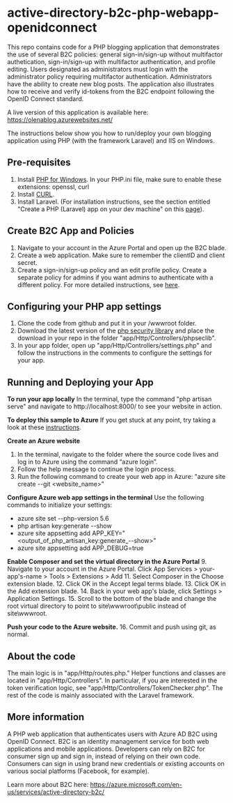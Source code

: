 # active-directory-b2c-php-webapp-openidconnect
This repo contains code for a PHP blogging application that demonstrates the use of several B2C policies: general sign-in/sign-up without multifactor authetication, sign-in/sign-up with multifactor authentication, and profile editing. Users designated as administrators must login with the administrator policy requiring multifactor authentication. Administrators have the ability to create new blog posts. The application also illustrates how to receive and verify id-tokens from the B2C endpoint following the OpenID Connect standard. 

A live version of this application is available here: https://olenablog.azurewebsites.net/ 

The instructions below show you how to run/deploy your own blogging application using PHP (with the framework Laravel) and IIS on Windows.

## Pre-requisites
1. Install [PHP for Windows](http://www.iis.net/learn/application-frameworks/install-and-configure-php-on-iis/install-and-configure-php). In your PHP.ini file, make sure to enable these extensions: openssl, curl
2. Install [CURL](https://curl.haxx.se/download.html).
3. Install Laravel. (For installation instructions, see the section entitled "Create a PHP (Laravel) app on your dev machine" on this [page](https://azure.microsoft.com/en-gb/documentation/articles/app-service-web-php-get-started/)).

## Create B2C App and Policies
1. Navigate to your account in the Azure Portal and open up the B2C blade.
2. Create a web application. Make sure to remember the clientID and client secret.
3. Create a sign-in/sign-up policy and an edit profile policy. Create a separate policy for admins if you want admins to authenticate with a different policy. For more detailed instructions, see [here](https://azure.microsoft.com/en-us/documentation/articles/active-directory-b2c-reference-policies/).

## Configuring your PHP app settings
1. Clone the code from github and put it in your /wwwroot folder.
2. Download the latest version of the [php security library](http://phpseclib.sourceforge.net/index.html) and place the download in your repo in the folder "app/Http/Controllers/phpseclib".
3. In your app folder, open up "app/Http/Controllers/settings.php" and follow the instructions in the comments to configure the settings for your app.

## Running and Deploying your App

**To run your app locally**
In the terminal, type the command "php artisan serve" and navigate to http://localhost:8000/ to see your website in action.

**To deploy this sample to Azure**
If you get stuck at any point, try taking a look at these [instructions](https://azure.microsoft.com/en-gb/documentation/articles/app-service-web-php-get-started/).

__Create an Azure website__
1.	In the terminal, navigate to the folder where the source code lives and log in to Azure using the command “azure login”.
2.	Follow the help message to continue the login process.
3.	Run the following command to create your web app in Azure: "azure site create --git <website_name>"

__Configure Azure web app settings in the terminal__
Use the following commands to initialize your settings:
+ azure site set --php-version 5.6
+ php artisan key:generate --show
+ azure site appsetting add APP_KEY="<output_of_php_artisan_key:generate_--show>"
+ azure site appsetting add APP_DEBUG=true

__Enable Composer and set the virtual directory in the Azure Portal__
9.	Navigate to your account in the Azure Portal. Click App Services > your-app's-name > Tools > Extensions > Add
11.	Select Composer in the Choose extension blade.
12.	Click OK in the Accept legal terms blade.
13.	Click OK in the Add extension blade.
14.	Back in your web app's blade, click Settings > Application Settings.
15.	Scroll to the bottom of the blade and change the root virtual directory to point to site\wwwroot\public instead of site\wwwroot.

__Push your code to the Azure website.__
16.	Commit and push using git, as normal.


## About the code
The main logic is in "app/Http/routes.php." Helper functions and classes are located in "app/Http/Controllers". In particular, if you are interested in the token verification logic, see "app/Http/Controllers/TokenChecker.php".  The rest of the code is mainly associated with the Laravel framework. 

## More information
A PHP web application that authenticates users with Azure AD B2C using OpenID Connect. B2C is an identity management service for both web applications and mobile applications. Developers can rely on B2C for consumer sign up and sign in, instead of relying on their own code. Consumers can sign in using brand new credentials or existing accounts on various social platforms (Facebook, for example). 

Learn more about B2C here: https://azure.microsoft.com/en-us/services/active-directory-b2c/
